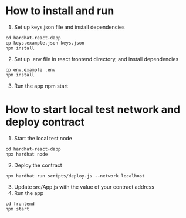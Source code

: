 # How to install and run 
1. Set up keys.json file and install dependencies
```
cd hardhat-react-dapp
cp keys.example.json keys.json
npm install
```
2. Set up .env file in react frontend directory, and install dependencies
```
cp env.example .env
npm install
```
3. Run the app
npm start

# How to start local test network and deploy contract
1. Start the local test node
```
cd hardhat-react-dapp
npx hardhat node
```
2. Deploy the contract
```
npx hardhat run scripts/deploy.js --network localhost
```
3. Update src/App.js with the value of your contract address
4. Run the app
```
cd frontend
npm start
```

